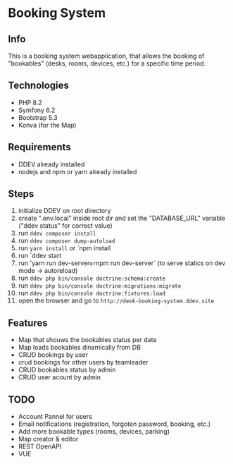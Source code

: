 # Booking System

## Info

This is a booking system webapplication, that allows the booking of "bookables" (desks, rooms, devices, etc.) for a specific time period.

## Technologies

- PHP 8.2
- Symfony 6.2
- Bootstrap 5.3
- Konva (for the Map)

## Requirements

- DDEV already installed
- nodejs and npm or yarn already installed

## Steps

1. initialize DDEV on root directory
2. create ".env.local" inside root dir and set the "DATABASE_URL" variable ("ddev status" for correct value)
3. run `ddev composer install`
4. run `ddev composer dump-autoload`
5. run `yarn install` or `npm install
6. run `ddev start
7. run 'yarn run dev-server` or `npm run dev-server` (to serve statics on dev mode -> autoreload)
8. run `ddev php bin/console doctrine:schema:create`
9. run `ddev php bin/console doctrine:migrations:migrate`
10. run `ddev php bin/console doctrine:fixtures:load`
11. open the browser and go to `http://desk-booking-system.ddev.site`

## Features

- Map that shouws the bookables status per date
- Map loads bookables dinamically from DB
- CRUD bookings by user
- crud bookings for other users by teamleader
- CRUD bookables status by admin
- CRUD user acount by admin

## TODO

- Account Pannel for users
- Email notifications (registration, forgoten password, booking, etc.)
- Add more bookable types (rooms, devices, parking)
- Map creator & editor
- REST OpenAPI
- VUE
